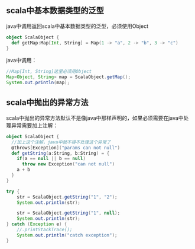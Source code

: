 
## scala中基本数据类型的泛型
java中调用返回scala中基本数据类型的泛型，必须使用Object

```scala
object ScalaObject {
  def getMap:Map[Int, String] = Map(1 -> "a", 2 -> "b", 3 -> "c")
}
```
java中调用：
```java
//Map[Int, String]这里必须用Object
Map<Object, String> map = ScalaObject.getMap();
System.out.println(map);
```

## scala中抛出的异常方法
scala中抛出的异常方法默认不是像java中那样声明的，如果必须需要在java中处理异常需要加上注解：
```scala
object ScalaObject {
  //加上这个注解，java中就不得不处理这个异常了
  @throws[Exception]("params can not null")
  def getString(a:String, b:String) = {
    if(a == null || b == null)
      throw new Exception("can not null")
    a + b
  }
}
```

```java
try {
    str = ScalaObject.getString("1", "2");
    System.out.println(str);

    str = ScalaObject.getString("1", null);
    System.out.println(str);
} catch (Exception e) {
    //.printStackTrace();
    System.out.println("catch exception");
}
```



